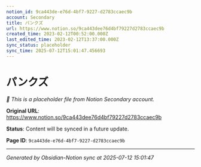 ```yaml
---
notion_id: 9ca443de-e76d-4bf7-9227-d2783ccaec9b
account: Secondary
title: パンクズ
url: https://www.notion.so/9ca443dee76d4bf79227d2783ccaec9b
created_time: 2023-02-12T00:52:00.000Z
last_edited_time: 2023-02-12T13:37:00.000Z
sync_status: placeholder
sync_time: 2025-07-12T15:01:47.456693
---
```


# パンクズ

*🔄 This is a placeholder file from Notion Secondary account.*

**Original URL**: https://www.notion.so/9ca443dee76d4bf79227d2783ccaec9b

**Status**: Content will be synced in a future update.

**Page ID**: `9ca443de-e76d-4bf7-9227-d2783ccaec9b`

---

*Generated by Obsidian-Notion sync at 2025-07-12 15:01:47*
